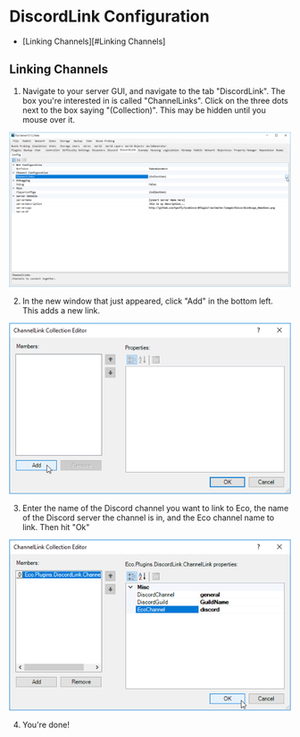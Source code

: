 # DiscordLink Configuration

* [Linking Channels][#Linking Channels]

## Linking Channels

1. Navigate to your server GUI, and navigate to the tab "DiscordLink". The box you're interested in is called "ChannelLinks". Click on the three dots next to the box saying "(Collection)". This may be hidden until you mouse over it.

![Opening Collection Window](images/configuration/ChannelLinking1.png)

2. In the new window that just appeared, click "Add" in the bottom left. This adds a new link.

![Add new link](images/configuration/ChannelLinking2.png)

3. Enter the name of the Discord channel you want to link to Eco, the name of the Discord server the channel is in, and the Eco channel name to link. Then hit "Ok"

![Configure Link](images/configuration/ChannelLinking3.png)

4. You're done!